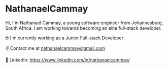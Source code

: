# NathanaelCammay

Hi, I'm Nathanael Cammay, a young software engineer from Johannesburg, South Africa. I am working towards becoming an elite full-stack developer.

🤓 I'm currently working as a Junior Full-stack Developer

✌ Contact me at nathanaelcammay@gmail.com

📌 LinkedIn: https://www.linkedin.com/in/nathanaelcammay/
